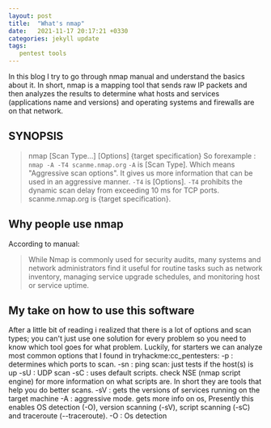 ```yaml
---
layout: post
title:  "What's nmap"
date:   2021-11-17 20:17:21 +0330
categories: jekyll update
tags: 
   pentest tools
---
```

In this blog I try to go through nmap manual and understand the basics about it. In short, nmap is a mapping tool that sends raw IP packets and then analyzes the results to determine what hosts and services (applications name and versions) and operating systems and firewalls are on that network. 

## SYNOPSIS

>nmap [Scan Type...] [Options] {target specification}
So forexample :
`nmap -A -T4 scanme.nmap.org`
`-A` is [Scan Type]. Which means "Aggressive scan options". It gives us more information that can be used in an aggressive manner. 
`-T4` is [Options]. `-T4` prohibits the dynamic scan delay from exceeding 10 ms for TCP ports.
scanme.nmap.org is {target specification}.

## Why people use nmap

According to manual: 
>While Nmap is commonly used for security audits, many systems and network administrators find it useful for routine tasks such as network inventory, managing service upgrade schedules, and monitoring host or service uptime.

## My take on how to use this software
After a little bit of reading i realized that there is a lot of options and scan types; you can't just use one solution for every problem so you need to know which tool goes for what problem. Luckily, for starters we can analyze most common options that I found in tryhackme:cc_pentesters:
-p : determines which ports to scan.
-sn : ping scan: just tests if the host(s) is up
-sU : UDP scan
-sC : uses default scripts. check NSE (nmap script engine) for more information on what scripts are. In short they are tools that help you do better scans.
-sV : gets the versions of services running on the target machine
-A : aggressive mode. gets more info on os, Presently this enables OS detection (-O), version scanning (-sV), script scanning (-sC) and traceroute (--traceroute).
-O : Os detection
